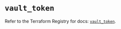 # `vault_token`

Refer to the Terraform Registry for docs: [`vault_token`](https://registry.terraform.io/providers/hashicorp/vault/4.1.0/docs/resources/token).
